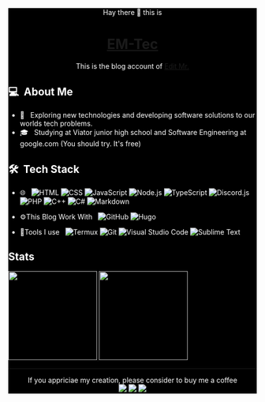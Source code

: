 <div style="background-color: Black; color: white;"><div align="center">
Hay there 👋 this is
  
# [EM-Tec](http://em-tec.github.io)
This is the blog account of [Edit Mr.](https://github.com/Edit-Mr)
</div>

## 💻 &nbsp;About Me 
- 🤔 &nbsp; Exploring new technologies and developing software solutions to our worlds tech problems.
- 🎓 &nbsp; Studying at Viator junior high school and Software Engineering at google.com (You should try. It's free)

## 🛠 &nbsp;Tech Stack
- 🌐 &nbsp;
  ![HTML](https://img.shields.io/badge/-HTML-333333?style=flat&logo=HTML5)
  ![CSS](https://img.shields.io/badge/-CSS-333333?style=flat&logo=CSS3&logoColor=1572B6)
  ![JavaScript](https://img.shields.io/badge/-JavaScript-333333?style=flat&logo=javascript)
  ![Node.js](https://img.shields.io/badge/-Node.js-333333?style=flat&logo=node.js)
  ![TypeScript](https://img.shields.io/badge/-ReactTypeScript-333333?style=flat&logo=typescript)
  ![Discord.js](https://img.shields.io/badge/-Discord.js-333333?style=flat&logo=discord.js)
  ![PHP](https://img.shields.io/badge/-PHP-333333?style=flat&logo=php)
  ![C++](https://img.shields.io/badge/-C++-333333?style=flat&logo=C)
  ![C#](https://img.shields.io/badge/-C%23-333333?style=flat&logo=c#)
  ![Markdown](https://img.shields.io/badge/-Markdown-333333?style=flat&logo=markdown)

- ⚙️This Blog Work With &nbsp;
  ![GitHub](https://img.shields.io/badge/-GitHub-333333?style=flat&logo=github)
  ![Hugo](https://img.shields.io/badge/-Hugo-333333?style=flat&logo=hugo)
- 🔧Tools I use &nbsp;
  ![Termux](https://img.shields.io/badge/-Termux-333333?style=flat&logo=termux)
  ![Git](https://img.shields.io/badge/-Git-333333?style=flat&logo=git)
  ![Visual Studio Code](https://img.shields.io/badge/-Visual%20Studio%20Code-333333?style=flat&logo=visual-studio-code&logoColor=007ACC)
  ![Sublime Text](https://img.shields.io/badge/-Sublime%20Text-333333?style=flat&logo=sublime-text)

## Stats
<p>
<a href="https://github.com/Edit-Mr">
  <img height="180em" src="https://github-readme-stats.vercel.app/api?username=EM-Tec&show_icons=true&theme=radical" />
  <img height="180em" src="https://github-readme-stats-eight-theta.vercel.app/api/top-langs/?username=EM-Tec&theme=radical&layout=compact&exclude_lang=java+r" />
</a>
</p>
  
*****
  
<p align="center">
If you appriciae my creation, please consider to buy me a coffee<br />
<a href="mailto:elvismao@ctemplar.com"><img src="https://img.shields.io/badge/-elvismao@ctemplar.com-D14836?style=flat-square&logo=Gmail&logoColor=white"/></a>
<a href="https://www.paypal.me/elvismao"><img src="https://img.shields.io/badge/-elvismao.070512@gmail.com-169BD7?style=flat-square&logo=PayPal&logoColor=white"/></a>
<img src="https://komarev.com/ghpvc/?username=edit-mr&style=flat-square"/>
</p></div>
